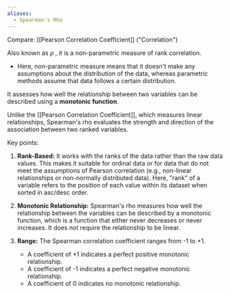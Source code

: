 ```yaml
---
aliases:
  - Spearman's Rho
---
```



Compare: [[Pearson Correlation Coefficient]] ("Correlation")

Also known as $\rho$ , it is a non-parametric measure of rank correlation.
- Here, non-parametric measure means that it doesn't make any assumptions about the distribution of the data, whereas parametric methods assume that data follows a certain distribution.

It assesses how well the relationship between two variables can be described using a **monotonic function**.

Unlike the [[Pearson Correlation Coefficient]], which measures linear relationships, Spearman's rho evaluates the strength and direction of the association between two ranked variables.

Key points:
1. **Rank-Based:** It works with the ranks of the data rather than the raw data values. This makes it suitable for ordinal data or for data that do not meet the assumptions of Pearson correlation (e.g., non-linear relationships or non-normally distributed data). Here, "rank" of a variable refers to the position of each value within its dataset when sorted in asc/desc order.
    
2. **Monotonic Relationship:** Spearman's rho measures how well the relationship between the variables can be described by a monotonic function, which is a function that either never decreases or never increases. It does not require the relationship to be linear.
    
3. **Range:** The Spearman correlation coefficient ranges from -1 to +1.
    
    - A coefficient of +1 indicates a perfect positive monotonic relationship.
    - A coefficient of -1 indicates a perfect negative monotonic relationship.
    - A coefficient of 0 indicates no monotonic relationship.